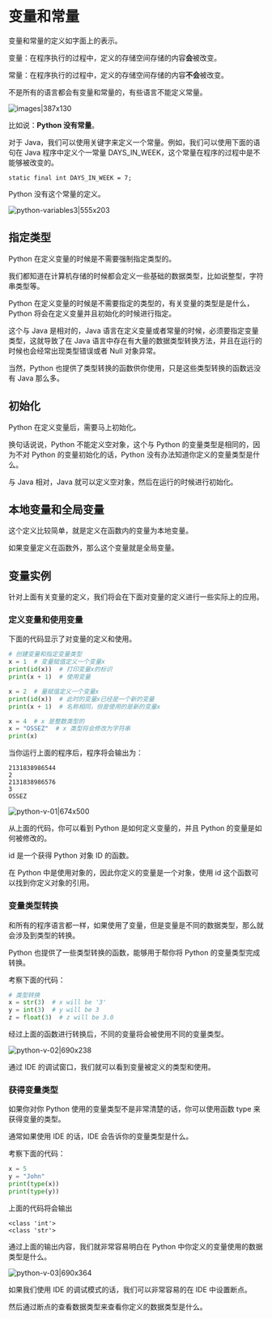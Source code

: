 # 变量和常量
变量和常量的定义如字面上的表示。

变量：在程序执行的过程中，定义的存储空间存储的内容**会**被改变。

常量：在程序执行的过程中，定义的存储空间存储的内容**不会**被改变。

不是所有的语言都会有变量和常量的，有些语言不能定义常量。

![images|387x130](https://cdn.ossez.com/discourse-uploads/original/2X/e/e9b6f7dbaf6e6157b36e61cce79aec73a7c44065.png)

比如说：**Python 没有常量**。

对于 Java，我们可以使用关键字来定义一个常量。例如，我们可以使用下面的语句在 Java 程序中定义个一常量 DAYS_IN_WEEK，这个常量在程序的过程中是不能够被改变的。

```
static final int DAYS_IN_WEEK = 7;
```

Python 没有这个常量的定义。

![python-variables3|555x203](https://cdn.ossez.com/discourse-uploads/original/2X/8/84dfd55cd3230addeac1acddc5fcc88574b979db.png)

## 指定类型
Python 在定义变量的时候是不需要强制指定类型的。

我们都知道在计算机存储的时候都会定义一些基础的数据类型，比如说整型，字符串类型等。

Python 在定义变量的时候是不需要指定的类型的，有关变量的类型是是什么，Python 将会在定义变量并且初始化的时候进行指定。

这个与 Java 是相对的，Java 语言在定义变量或者常量的时候，必须要指定变量类型，这就导致了在 Java 语言中存在有大量的数据类型转换方法，并且在运行的时候也会经常出现类型错误或者 Null 对象异常。

当然，Python 也提供了类型转换的函数供你使用，只是这些类型转换的函数远没有 Java 那么多。

## 初始化
Python 在定义变量后，需要马上初始化。

换句话说说，Python 不能定义空对象，这个与 Python 的变量类型是相同的，因为不对 Python 的变量初始化的话，Python 没有办法知道你定义的变量类型是什么。

与 Java 相对，Java 就可以定义空对象，然后在运行的时候进行初始化。

## 本地变量和全局变量
这个定义比较简单，就是定义在函数内的变量为本地变量。

如果变量定义在函数外，那么这个变量就是全局变量。

## 变量实例
针对上面有关变量的定义，我们将会在下面对变量的定义进行一些实际上的应用。

### 定义变量和使用变量
下面的代码显示了对变量的定义和使用。

```python
# 创建变量和指定变量类型
x = 1  # 变量赋值定义一个变量x
print(id(x))  # 打印变量x的标识
print(x + 1)  # 使用变量

x = 2  # 量赋值定义一个变量x
print(id(x))  # 此时的变量x已经是一个新的变量
print(x + 1)  # 名称相同，但是使用的是新的变量x

x = 4  # x 是整数类型的
x = "OSSEZ"  # x 类型将会修改为字符串
print(x)
```

当你运行上面的程序后，程序将会输出为：

```text
2131838986544
2
2131838986576
3
OSSEZ
```

![python-v-01|674x500](https://cdn.ossez.com/discourse-uploads/original/2X/2/2671ed853eed10737b2e9a680778ffc5b1c1e30b.png)

从上面的代码，你可以看到 Python 是如何定义变量的，并且 Python 的变量是如何被修改的。

id 是一个获得 Python 对象 ID 的函数。

在 Python 中是使用对象的，因此你定义的变量是一个对象，使用 id 这个函数可以找到你定义对象的引用。

### 变量类型转换
和所有的程序语言都一样，如果使用了变量，但是变量是不同的数据类型，那么就会涉及到类型的转换。

Python 也提供了一些类型转换的函数，能够用于帮你将 Python 的变量类型完成转换。

考察下面的代码：

```python
# 类型转换
x = str(3)  # x will be '3'
y = int(3)  # y will be 3
z = float(3)  # z will be 3.0
```

经过上面的函数进行转换后，不同的变量将会被使用不同的变量类型。

![python-v-02|690x238](https://cdn.ossez.com/discourse-uploads/optimized/2X/f/f43e23132355e6c301b071a5994d11676373f503_2_690x238.png)

通过 IDE 的调试窗口，我们就可以看到变量被定义的类型和使用。

### 获得变量类型
如果你对你 Python 使用的变量类型不是非常清楚的话，你可以使用函数 type 来获得变量的类型。

通常如果使用 IDE 的话，IDE 会告诉你的变量类型是什么。

考察下面的代码：
```python
x = 5
y = "John"
print(type(x))
print(type(y))
```

上面的代码将会输出
```text
<class 'int'>
<class 'str'>
```

通过上面的输出内容，我们就非常容易明白在 Python 中你定义的变量使用的数据类型是什么。

![python-v-03|690x364](https://cdn.ossez.com/discourse-uploads/original/2X/7/7b226789e2bd294f0474cbf91ce85a68f776f214.png)

如果我们使用 IDE 的调试模式的话，我们可以非常容易的在 IDE 中设置断点。

然后通过断点的查看数据类型来查看你定义的数据类型是什么。
